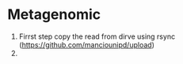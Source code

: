 # Metagenomic
1. Firrst step copy the read from dirve using rsync (https://github.com/manciounipd/upload)
2. 
